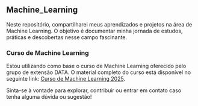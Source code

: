 ## Machine_Learning

Neste repositório, compartilharei meus aprendizados e projetos na área de Machine Learning. O objetivo é documentar minha jornada de estudos, práticas e descobertas nesse campo fascinante.

### Curso de Machine Learning

Estou utilizando como base o curso de Machine Learning oferecido pelo grupo de extensão DATA. O material completo do curso está disponível no seguinte link: [Curso de Machine Learning 2025](https://github.com/icmc-data/Curso-de-Machine-Learning-2025).

Sinta-se à vontade para explorar, contribuir ou entrar em contato caso tenha alguma dúvida ou sugestão!
